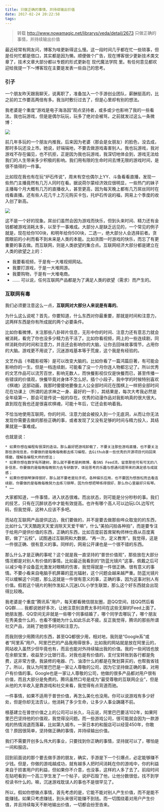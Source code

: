 ```yaml
---
title: 只做正确的事情，并持续输出价值
date: 2017-02-24 20:22:58
tags:
---
```

>转载
>http://www.nowamagic.net/librarys/veda/detail/2673 只做正确的事情，并持续输出价值

最近经常有网友问，博客为啥更新得这么慢。这一段时间几乎都在忙一些琐事，但是任何忙都是借口，其实都是因为懒。顺便做个广告，现在博客很少更新技术类文章了，技术文章大部分都以专题的形式更新在 现代魔法学院 里。有任何意见都欢迎给我提一下～博客现在主要是发表一些自己的思考。

### 引子

一个朋友昨天跟我聊天，说离职了，准备加入一个手游创业团队，薪酬挺高的，比之前的工作要高两倍有多。我当时敷衍过去了，但是心里却有别的想法。

我老婆是个重度“游戏是电子海洛因”观点坚持者，或多或少也影响了我的一些看法。我也玩游戏，但是是偶尔玩玩，玩多了绝对会被骂，之前就发过这么一条微博：

![](/images/2017_02_24_01.png)

前几年多玩的一个朋友内推我，后来因为老婆（那会是女朋友）的脸色，没去成，那时多玩还没上市。她说，好端端地，不要去做游戏毒害别人。我也玩游戏，我对游戏不存在偏见，也不抗拒，正是因为我也玩游戏，我深切地体会到，游戏无法给我们的人生带来多少积极的影响。我们用有限的生命时间去博无限的游戏时间，是很不值得的一件事。

比如现在我也有在玩“炉石传说”，周末有空也偶尔上YY、斗鱼看看直播，发现一些热门主播竟然有几万人同时在看。据说荷尔蒙经济效应很明显，一些热门的妹子主播每个月大概有几万的直播收入，甚至更高，因为每天晚上都有几万屌丝同时在线看直播。还有些人花几千上万元购买卡包，托炉石传说的福，网易上个季度的收入创了新高。

![](/images/2017_02_24_02.jpg)

这不是一个好的现象。屌丝们虽然会因为游戏而快乐，但到头来时间、精力还有金钱都被游戏消耗太多，以至于一事难成。大部分人是缺乏远见的，一个常见的例子就是，现在给你100块，和明年给你500块，二选一，绝大部分人会选择前者。贪图眼前的小利而看不到未来是人类的本能。比如贪图一时游戏的快乐，而忘了有更重要的事去做。而互联网，则是人类欲望的集合点。互联网经济大部分都是建立在人类的欲望之上的：

* 我要看视频，于是有一大堆视频网站。
* 我要打游戏，于是一大堆网游。
* 我要购物，于是有一大堆电商。
* ……
可以说，任何互联网产品都是为了满足人类的欲望（需求）而产生的。

### 互联网有毒

我们必须要注意这么一点，**互联网对大部分人来说是有毒的**。

为什么这么说呢？首先，你要知道，什么东西对你最重要，那就是时间和注意力，这两样东西是你有所成就的两个必要条件。

比如你看微博，关注那些八卦碎片信息，无形中你的时间、注意力还有意志力就会被消耗，看完了你也没多少精力去干活了。比如你看视频，网上的一些连续剧，同样消耗你的时间和注意力，并且还会影响你的大脑，让你去回味故事情节，占用你的大脑。游戏更不用说了，沉迷游戏基本等于荒废，这个我是有经验的。

文艺作品（书籍影视等）是可以改变大脑的。比如你看了一篇鸿篇巨著，有可能会影响你的一生。但是一档连续剧，可能看了没一个月你连人物都忘记了。所以优秀的文艺作品可以流芳百世，影响无数人，而快餐影视仅仅是快餐而已，甚至传播一些错误的价值观，快餐毕竟对身体不怎么好。插个小段子，我中学的时候特别喜欢《棋魂》这部动画，我那时傻傻地要像主人公全部时间花在围棋上一样把全部时间花在功课上（所谓的追求神之一身、最好的一手），其结果是，每次大考我必然是全年级第一，那会可是传说一般的存在。优秀的动漫作品对我影响真的很大很大。直到现在我也还是很喜欢棋魂，可能十年后，它还会影响着我。

不恰当地使用互联网，你的时间、注意力就会被投入到一个无底洞，从而让你无法发现你需要去做的那些正确的事，或者发现了又没有足够的时间与精力投入，其结果就是一事难成。

也就是说：

	* 如果你想在编程有很深的造诣，那么最好把游戏卸载了，不要关注那些游戏直播，也不要关注那些游戏信息，你要做的是每晚每晚都去练习编程，去Github拿一些优秀的开源项目代码回来琢磨，理解各编程大师的想法；
	* 如果你想在数学有所建树，那么就不要老是刷微博、看SNS Feed流，留意那些可有可无的八卦信息，你要做的是每晚每晚努力去专研数学，体验思考的乐趣与想通问题带来的满足感与成就感；
	* 如果你想钢琴弹得很好，那么就不要老是玩手机，各种娱乐应用，也不要因为想放松而去看连续剧，你要做的是每晚每晚努力去练习钢琴，因为你想把琴练得很好，那么你心里最好只有琴。
	* ……
	
大家都知道，一件事情，进入状态很难。而出状态，则可能是分分秒秒的事。我们的技艺，只有在沉醉状态中才能有效提高。也许有哪个高人可以边玩LOL边写代码，但我觉得，这种人应该不多吧。

而站在互联网产品提供这边，我们要做的，并不是要去做那些哗众取宠的的东西，比如什么“天天酷跑天天爱消除天天爱干嘛”，什么“美拍闪拍各种拍”，而是要专注于给用户提供价值的东西，正确的东西，比如百度前首席架构师林仕鼎从百度离职，做了“云校”，试图通过互联网和大数据，“再一次，定义教育”。我觉得，这是一件很正确、很有意义的事。同样的，网易公开课也是一个很不错的东西。

那么什么才是正确的事呢？这个就是我一直坚持的“普世价值观”，那些放在大部分情况都是对别人有价值的事情。比如最近我看到的“防蓝光镜片”这事，佩戴之后可以减少电子设备蓝光激发对眼睛的伤害，我觉得就是一件很正确、很有意义的事情。不要小看来自电脑手机屏幕的蓝光辐射，这个问题会越来越严重。防蓝光镜片可以缓解这个问题，那么这就是一件很有意义的事，正确的事，因为这事对别人有价值。假若这个镜片的制作发起人沉迷LOL小学生联盟，那么这个好东西就会出现得比较晚。

我老婆是个重度“腾讯系”用户，每天都看微信朋友圈，逛QQ空间，挂QQ然后看QQ群…… 我都说她好多次，让她注意别浪费太多时间在这些无聊的Feed上面了。她朋友圈、QQ空间无非就是一些哪个同事结婚了，哪个同学去哪玩了，哪个朋友在秀美食什么的，也看不懂她为什么如此乐此不疲。反正我觉得，腾讯的那些所谓社交产品，消耗了她很多时间和注意力。

而我则很少用腾讯的东西，甚至QQ都很少用，相对地，我则是“Google系”或者“阿里系”用户。阿里巴巴的产品我用得很多，比如我的网站就是放在阿里云的，网站收入虽然少但毕竟也有，而且也能对外持续输出我的价值。我的一些闲钱也放在余额宝里，收益至少比银行高，对我也是有价值的，支付宝转账到各行都是免费，这非常方便。我装修的电器、门、油漆什么的都是在聚划算买的，也帮我省钱了。所以，我认为阿里巴巴是一家让人尊敬的公司，因为它坚持做正确的事，对用户有价值的事。Google也是一家让人尊敬的公司，他做的很多产品都对用户很有价值，而且大部分是免费的。腾讯虽然口号是成为“最受尊敬的互联网企业”，但是从他的大半收入是靠游戏和社交来看，我觉得有点背道而驰。

一件事情，如果不适用于普世价值，再怎么美化也没用。你可以说游戏有多少好处，但是你却无法否认，他消耗了多少生命，让多少人事业踌躇不前。

根基建立在普世价值之上的公司可以长久，马云说，阿里巴巴要活102年，如果阿里巴巴坚持他的价值观，我觉得没问题。而一些游戏公司，很可能就会因为一款游戏的热情消退而落幕，比如第九城市。一家日本的和服店可以经营450年，你敢信？原因很简单，坚持做正确的事情，并持续输出价值。

我们不需要开创多么伟大的事业，只要找到你正确的事情，坚持就可以了，哪怕是一间和服店。

回到前面说的那个要去做手游的朋友，确实，手游是下一个引爆点，必定能够赚不少钱。但是，你做的游戏越成功，就有越多人把时间消耗在你的游戏中，你的利益来自于损害用户的利益，但如果你不介意，也没事，这样的人多了去了。前段时间在贴吧看到一个高三学生发了一个帖子，说炉石毁了他，让他分数很低，找不到学校读书什么的。嘛，沉迷游戏耽误人的事也不是很罕见了。

所以，假如你想做点事情，首先考虑的是，它能不能对别人产生价值，而不是能不能赚钱。如果只考虑赚钱，到头来很可能赚不到钱。而一切围绕着对用户产生价值，并且持续每天不断地输出价值，一切都会纷至沓来。
